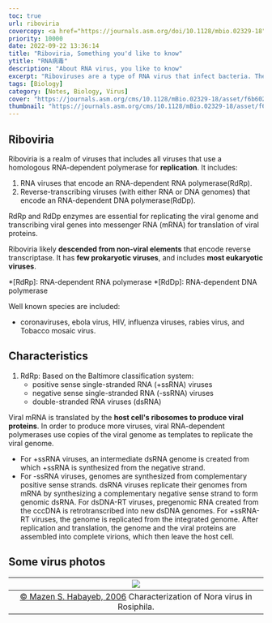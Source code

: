 ```yaml
---
toc: true
url: riboviria
covercopy: <a href="https://journals.asm.org/doi/10.1128/mbio.02329-18">© Yuri I. Wolf</a>
priority: 10000
date: 2022-09-22 13:36:14
title: "Riboviria, Something you'd like to know"
ytitle: "RNA病毒"
description: "About RNA virus, you like to know"
excerpt: "Riboviruses are a type of RNA virus that infect bacteria. They have a unique replication strategy, using the host bacteria's own machinery to replicate their RNA genome. Riboviruses are thought to have potential as therapeutic agents, as they can specifically target harmful bacteria while leaving beneficial bacteria unharmed. Some studies have even explored using riboviruses as a new way to treat antibiotic-resistant bacterial infections. <a title='ChatGPT'>Who sad this?</a>"
tags: [Biology]
category: [Notes, Biology, Virus]
cover: "https://journals.asm.org/cms/10.1128/mBio.02329-18/asset/f6b6021e-a7fb-4e6f-a45b-a03c3274cb66/assets/graphic/mbo0061842030010.jpeg"
thumbnail: "https://journals.asm.org/cms/10.1128/mBio.02329-18/asset/f6b6021e-a7fb-4e6f-a45b-a03c3274cb66/assets/graphic/mbo0061842030010.jpeg"
---
```


## Riboviria

Riboviria is a realm of viruses that includes all viruses that use a homologous RNA-dependent polymerase for **replication**.
It includes:
1. RNA viruses that encode an RNA-dependent RNA polymerase(RdRp).
2. Reverse-transcribing viruses (with either RNA or DNA genomes) that encode an RNA-dependent DNA polymerase(RdDp).

RdRp and RdDp enzymes are essential for replicating the viral genome and transcribing viral genes into messenger RNA (mRNA) for translation of viral proteins.

Riboviria likely **descended from non-viral elements** that encode reverse transcriptase. It has **few prokaryotic viruses**, and includes **most eukaryotic viruses**.

*[RdRp]: RNA-dependent RNA polymerase
*[RdDp]: RNA-dependent DNA polymerase

Well known species are included:
- coronaviruses, ebola virus, HIV, influenza viruses, rabies virus, and Tobacco mosaic virus.

## Characteristics

1. RdRp: Based on the Baltimore classification system:
    - positive sense single-stranded RNA (+ssRNA) viruses
    - negative sense single-stranded RNA (-ssRNA) viruses
    - double-stranded RNA viruses (dsRNA)

Viral mRNA is translated by the **host cell's ribosomes to produce viral proteins**. In order to produce more viruses, viral RNA-dependent polymerases use copies of the viral genome as templates to replicate the viral genome.
- For +ssRNA viruses, an intermediate dsRNA genome is created from which +ssRNA is synthesized from the negative strand.
- For -ssRNA viruses, genomes are synthesized from complementary positive sense strands. dsRNA viruses replicate their genomes from mRNA by synthesizing a complementary negative sense strand to form genomic dsRNA. For dsDNA-RT viruses, pregenomic RNA created from the cccDNA is retrotranscribed into new dsDNA genomes. For +ssRNA-RT viruses, the genome is replicated from the integrated genome. After replication and translation, the genome and the viral proteins are assembled into complete virions, which then leave the host cell.


## Some virus photos

|![](https://www.microbiologyresearch.org/docserver/ahah/fulltext/jgv/87/10/3045fig1_thmb.gif)|
|:-:|
|[© Mazen S. Habayeb, 2006](https://www.microbiologyresearch.org/docserver/ahah/fulltext/jgv/87/10/3045fig1_thmb.gif) Characterization of Nora virus in Rosiphila.|




<style>
pre {
  background-color:#38393d;
  color: #5fd381;
}
</style>
